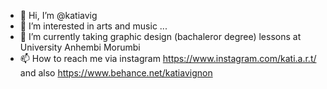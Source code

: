 - 👋 Hi, I’m @katiavig
- 👀 I’m interested in arts and music ...
- 🌱 I’m currently taking graphic design (bachaleror degree) lessons at University Anhembi Morumbi
- 📫 How to reach me via instagram https://www.instagram.com/kati.a.r.t/ and also https://www.behance.net/katiavignon

<!---
katiavig/katiavig is a ✨ special ✨ repository because its `README.md` (this file) appears on your GitHub profile.
You can click the Preview link to take a look at your changes.
--->
